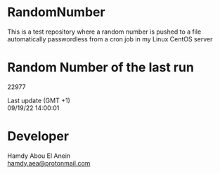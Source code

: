 # RandomNumber    
This is a test repository where a random number is pushed to a file automatically passwordless from a cron job in my Linux CentOS server    
# Random Number of the last run   
22977
      
Last update (GMT +1)    
09/19/22 14:00:01
# Developer    
Hamdy Abou El Anein   
hamdy.aea@protonmail.com

